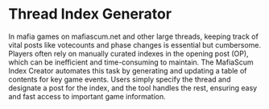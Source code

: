 # Thread Index Generator
In mafia games on mafiascum.net and other large threads, keeping track of vital posts like votecounts and phase changes is essential but cumbersome. Players often rely on manually curated indexes in the opening post (OP), which can be inefficient and time-consuming to maintain. The MafiaScum Index Creator automates this task by generating and updating a table of contents for key game events. Users simply specify the thread and designate a post for the index, and the tool handles the rest, ensuring easy and fast access to important game information.